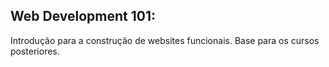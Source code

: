## Web Development 101:
Introdução para a construção de websites funcionais. Base para os cursos posteriores.
